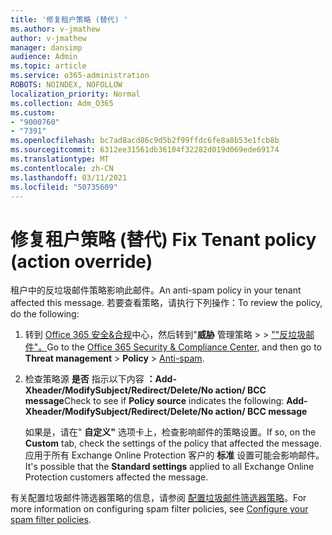 ```yaml
---
title: '修复租户策略 (替代) '
ms.author: v-jmathew
author: v-jmathew
manager: dansimp
audience: Admin
ms.topic: article
ms.service: o365-administration
ROBOTS: NOINDEX, NOFOLLOW
localization_priority: Normal
ms.collection: Adm_O365
ms.custom:
- "9000760"
- "7391"
ms.openlocfilehash: bc7ad8acd86c9d5b2f99ffdc6fe8a8b53e1fcb8b
ms.sourcegitcommit: 6312ee31561db36104f32282d019d069ede69174
ms.translationtype: MT
ms.contentlocale: zh-CN
ms.lasthandoff: 03/11/2021
ms.locfileid: "50735609"
---
```

# <a name="fix-tenant-policy-action-override"></a><span data-ttu-id="05c6f-102">修复租户策略 (替代) </span><span class="sxs-lookup"><span data-stu-id="05c6f-102">Fix Tenant policy (action override)</span></span>

<span data-ttu-id="05c6f-103">租户中的反垃圾邮件策略影响此邮件。</span><span class="sxs-lookup"><span data-stu-id="05c6f-103">An anti-spam policy in your tenant affected this message.</span></span> <span data-ttu-id="05c6f-104">若要查看策略，请执行下列操作：</span><span class="sxs-lookup"><span data-stu-id="05c6f-104">To review the policy, do the following:</span></span>

1. <span data-ttu-id="05c6f-105">转到 [Office 365 安全&合规](https://go.microsoft.com/fwlink/p/?linkid=2077143)中心，然后转到"**威胁** 管理策略  >    >  [""反垃圾邮件"。](https://go.microsoft.com/fwlink/?linkid=2101518)</span><span class="sxs-lookup"><span data-stu-id="05c6f-105">Go to the [Office 365 Security & Compliance Center](https://go.microsoft.com/fwlink/p/?linkid=2077143), and then go to **Threat management** > **Policy** > [Anti-spam](https://go.microsoft.com/fwlink/?linkid=2101518).</span></span>
2. <span data-ttu-id="05c6f-106">检查策略源 **是否** 指示以下内容  **：Add-Xheader/ModifySubject/Redirect/Delete/No action/ BCC message**</span><span class="sxs-lookup"><span data-stu-id="05c6f-106">Check to see if **Policy source** indicates the following:  **Add-Xheader/ModifySubject/Redirect/Delete/No action/ BCC message**</span></span>

    <span data-ttu-id="05c6f-107">如果是，请在" **自定义"** 选项卡上，检查影响邮件的策略设置。</span><span class="sxs-lookup"><span data-stu-id="05c6f-107">If so, on the **Custom** tab, check the settings of the policy that affected the message.</span></span> <span data-ttu-id="05c6f-108">应用于所有 Exchange Online Protection 客户的 **标准** 设置可能会影响邮件。</span><span class="sxs-lookup"><span data-stu-id="05c6f-108">It's possible that the **Standard settings** applied to all Exchange Online Protection customers affected the message.</span></span>

<span data-ttu-id="05c6f-109">有关配置垃圾邮件筛选器策略的信息，请参阅 [配置垃圾邮件筛选器策略](https://go.microsoft.com/fwlink/?linkid=2101431)。</span><span class="sxs-lookup"><span data-stu-id="05c6f-109">For more information on configuring spam filter policies, see [Configure your spam filter policies](https://go.microsoft.com/fwlink/?linkid=2101431).</span></span>
